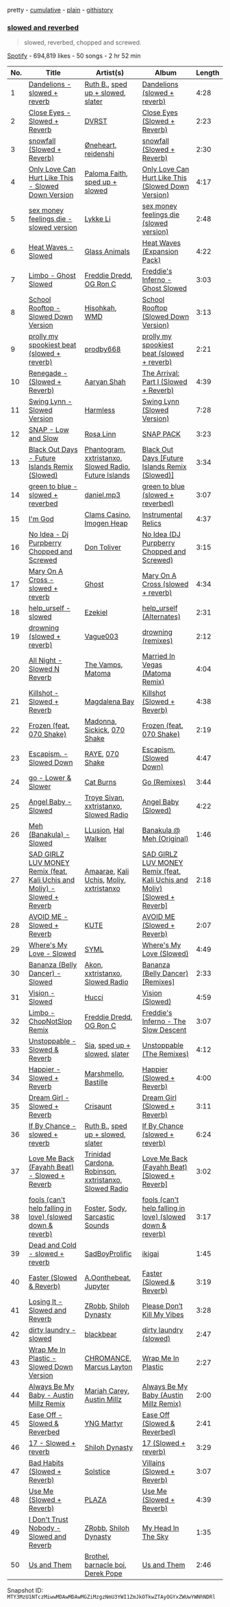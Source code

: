 pretty - [cumulative](/playlists/cumulative/37i9dQZF1DX0h2LvJ7ZJ15.md) - [plain](/playlists/plain/37i9dQZF1DX0h2LvJ7ZJ15) - [githistory](https://github.githistory.xyz/mackorone/spotify-playlist-archive/blob/main/playlists/plain/37i9dQZF1DX0h2LvJ7ZJ15)

### [slowed and reverbed](https://open.spotify.com/playlist/37i9dQZF1DX0h2LvJ7ZJ15)

> slowed, reverbed, chopped and screwed.

[Spotify](https://open.spotify.com/user/spotify) - 694,819 likes - 50 songs - 2 hr 52 min

| No. | Title | Artist(s) | Album | Length |
|---|---|---|---|---|
| 1 | [Dandelions \- slowed + reverb](https://open.spotify.com/track/6fhG2KJgwO7CrNflRaRmvp) | [Ruth B.](https://open.spotify.com/artist/2WzaAvm2bBCf4pEhyuDgCY), [sped up + slowed](https://open.spotify.com/artist/2FRfJyV85zb19tO6uiXBGl), [slater](https://open.spotify.com/artist/0JSCWkJNFGt7o4YbYcplQ7) | [Dandelions \(slowed + reverb\)](https://open.spotify.com/album/0W26SC6AcPdqk1Hz5hfWnj) | 4:28 |
| 2 | [Close Eyes \- Slowed + Reverb](https://open.spotify.com/track/5RE3w3M9g5vsotdIVtLONq) | [DVRST](https://open.spotify.com/artist/0XFgyr4jwM0MGeZZW0VzA5) | [Close Eyes \(Slowed + Reverb\)](https://open.spotify.com/album/12zL1YZJeADPb6hPdD9Mqm) | 2:23 |
| 3 | [snowfall \(Slowed + Reverb\)](https://open.spotify.com/track/4VkEkljlOC5cMbRMhREO5E) | [Øneheart](https://open.spotify.com/artist/0dgJbQ0bKPyUXco8hEXN7X), [reidenshi](https://open.spotify.com/artist/6SdlxyPsQ3B0yYncFmDULP) | [snowfall \(Slowed + Reverb\)](https://open.spotify.com/album/3odz9MUzucRfbCCH8hxqCK) | 2:30 |
| 4 | [Only Love Can Hurt Like This \- Slowed Down Version](https://open.spotify.com/track/48CKzGWOC65n8a8kdANJV8) | [Paloma Faith](https://open.spotify.com/artist/4fwuXg6XQHfdlOdmw36OHa), [sped up + slowed](https://open.spotify.com/artist/2FRfJyV85zb19tO6uiXBGl) | [Only Love Can Hurt Like This \(Slowed Down Version\)](https://open.spotify.com/album/1xtXcIxBOXAGZYCUIs6EUG) | 4:17 |
| 5 | [sex money feelings die \- slowed version](https://open.spotify.com/track/0dkvbYmXYEPK7gGMdytmfI) | [Lykke Li](https://open.spotify.com/artist/6oBm8HB0yfrIc9IHbxs6in) | [sex money feelings die \(slowed version\)](https://open.spotify.com/album/7bL1fTsGeOyxv29BNVtMb1) | 2:48 |
| 6 | [Heat Waves \- Slowed](https://open.spotify.com/track/1K2RnVhm3eauKnA8PAcPu1) | [Glass Animals](https://open.spotify.com/artist/4yvcSjfu4PC0CYQyLy4wSq) | [Heat Waves \(Expansion Pack\)](https://open.spotify.com/album/4SRt3uGUROnTFCw41dzHIh) | 4:22 |
| 7 | [Limbo \- Ghost Slowed](https://open.spotify.com/track/6gHMPnovJioJRT5tvBAj5w) | [Freddie Dredd](https://open.spotify.com/artist/0dlDsD7y6ccmDm8tuWCU6F), [OG Ron C](https://open.spotify.com/artist/2LQF8AgyQUgLfquM92Rx8N) | [Freddie's Inferno \- Ghost Slowed](https://open.spotify.com/album/4Sc3qZCPGp2QXFcxYA8Mn2) | 3:03 |
| 8 | [School Rooftop \- Slowed Down Version](https://open.spotify.com/track/6IaSUc4wx1rzo8lGs4KOot) | [Hisohkah](https://open.spotify.com/artist/72y6MZHIPEyS64ACSCtIq6), [WMD](https://open.spotify.com/artist/4huXijLHlm8VMzeob86QvD) | [School Rooftop \(Slowed Down Version\)](https://open.spotify.com/album/7irimAHIFr7vcR2IoJmOgZ) | 3:13 |
| 9 | [prolly my spookiest beat \(slowed + reverb\)](https://open.spotify.com/track/0UYUdfqkHplLojTuEKMqtC) | [prodby668](https://open.spotify.com/artist/56g4P11Gxl7nROZBbm8X3F) | [prolly my spookiest beat \(slowed + reverb\)](https://open.spotify.com/album/5qB7QM6PhhJMZcg0zSRei1) | 2:21 |
| 10 | [Renegade \- \(Slowed + Reverb\)](https://open.spotify.com/track/5S74BaKFC7ELNsuhxzoPn4) | [Aaryan Shah](https://open.spotify.com/artist/4RzbexUO843fc5SLqKEQCr) | [The Arrival: Part I \(Slowed + Reverb\)](https://open.spotify.com/album/7e9NQmhOTt71S59d5NC5Zi) | 4:39 |
| 11 | [Swing Lynn \- Slowed Version](https://open.spotify.com/track/4WR5MhgQr1TtJfuEgBE4jC) | [Harmless](https://open.spotify.com/artist/5dYGaoCO0iaUZKfl9K8Gtd) | [Swing Lynn \(Slowed Version\)](https://open.spotify.com/album/3wah0ODozs7Q39lUvFEwOn) | 7:28 |
| 12 | [SNAP \- Low and Slow](https://open.spotify.com/track/7laCR0yqvvRllmY0rAn2qb) | [Rosa Linn](https://open.spotify.com/artist/46xBNx0j6cwY6sD9LgMTm1) | [SNAP PACK](https://open.spotify.com/album/3CVEB0FPk25Ds64ALgxjH7) | 3:23 |
| 13 | [Black Out Days \- Future Islands Remix \(Slowed\)](https://open.spotify.com/track/5tRnzF4v2KL72QQdCjopyt) | [Phantogram](https://open.spotify.com/artist/1l9d7B8W0IHy3LqWsxP2SH), [xxtristanxo](https://open.spotify.com/artist/4kBCXTJBl1aY9pDHONsjfr), [Slowed Radio](https://open.spotify.com/artist/7zmcKgBZSbMxqzqFe6Ac5k), [Future Islands](https://open.spotify.com/artist/1WvvwcQx0tj6NdDhZZ2zZz) | [Black Out Days \[Future Islands Remix \(Slowed\)\]](https://open.spotify.com/album/51DQUyUCSwUuIErPPGUcFj) | 3:34 |
| 14 | [green to blue \- slowed + reverbed](https://open.spotify.com/track/1MrSbSu9UNo7Aucwrf32WJ) | [daniel.mp3](https://open.spotify.com/artist/5OE8eZn0x45cNNc8GCpvmC) | [green to blue \(slowed + reverbed\)](https://open.spotify.com/album/0avfrXwfeSE0JWggiX288s) | 3:07 |
| 15 | [I'm God](https://open.spotify.com/track/0FVuyC9RP5MACjp4lgU3qZ) | [Clams Casino](https://open.spotify.com/artist/5vSQUyT33qxr1xAX2Tkf3A), [Imogen Heap](https://open.spotify.com/artist/6Xb4ezwoAQC4516kI89nWz) | [Instrumental Relics](https://open.spotify.com/album/66eXLlqksAwNndmHaHWtCq) | 4:37 |
| 16 | [No Idea \- Dj Purpberry Chopped and Screwed](https://open.spotify.com/track/3PEwQ1uaMwg0ehoTeVm7Yq) | [Don Toliver](https://open.spotify.com/artist/4Gso3d4CscCijv0lmajZWs) | [No Idea \(DJ Purpberry Chopped and Screwed\)](https://open.spotify.com/album/2npABxi9tLhYZym5NtWubO) | 3:15 |
| 17 | [Mary On A Cross \- slowed + reverb](https://open.spotify.com/track/6xWbpC8KpcItoGd8ZOKJlU) | [Ghost](https://open.spotify.com/artist/1Qp56T7n950O3EGMsSl81D) | [Mary On A Cross \(slowed + reverb\)](https://open.spotify.com/album/3uMnHBe9kSpru8jFG4bzB8) | 4:34 |
| 18 | [help\_urself \- slowed](https://open.spotify.com/track/6ivAviar2zmiKrQ397I4rG) | [Ezekiel](https://open.spotify.com/artist/4qUoZ6ErhTYFhAI0W1iI9q) | [help\_urself \(Alternates\)](https://open.spotify.com/album/7MyfgVtudevZkaalHSpE46) | 2:31 |
| 19 | [drowning \(slowed + reverb\)](https://open.spotify.com/track/59xqg5ECo9VHh9L6CKL3Fs) | [Vague003](https://open.spotify.com/artist/6dJ1iY51ZgNt93gelvdF3k) | [drowning \(remixes\)](https://open.spotify.com/album/5DOv3as7WaM0yGmCYthyHd) | 2:12 |
| 20 | [All Night \- Slowed N Reverb](https://open.spotify.com/track/1gk5o5yEXAsHeXMJoavmh3) | [The Vamps](https://open.spotify.com/artist/7gAppWoH7pcYmphCVTXkzs), [Matoma](https://open.spotify.com/artist/4YXycRbyyAE0wozTk7QMEq) | [Married In Vegas \(Matoma Remix\)](https://open.spotify.com/album/4YqfRZEKP1rDqKK1LNBjbU) | 4:04 |
| 21 | [Killshot \- Slowed + Reverb](https://open.spotify.com/track/6pdyvJQkPkwo2WoDH7tFHO) | [Magdalena Bay](https://open.spotify.com/artist/1oPRcJUkloHaRLYx0olBLJ) | [Killshot \(Slowed + Reverb\)](https://open.spotify.com/album/4Ey0ngdLf4iXL84gdv0zjA) | 4:38 |
| 22 | [Frozen \(feat\. 070 Shake\)](https://open.spotify.com/track/34itnB3u4NTwj9ctVfiPmC) | [Madonna](https://open.spotify.com/artist/6tbjWDEIzxoDsBA1FuhfPW), [Sickick](https://open.spotify.com/artist/3NR7hAacOhmcztWvD7vJfS), [070 Shake](https://open.spotify.com/artist/12Zk1DFhCbHY6v3xep2ZjI) | [Frozen \(feat\. 070 Shake\)](https://open.spotify.com/album/78zdwUAgBJyjPjwYAMSUDD) | 2:19 |
| 23 | [Escapism\. \- Slowed Down](https://open.spotify.com/track/4D8h7lEUY0tVRGuX17tz3f) | [RAYE](https://open.spotify.com/artist/5KKpBU5eC2tJDzf0wmlRp2), [070 Shake](https://open.spotify.com/artist/12Zk1DFhCbHY6v3xep2ZjI) | [Escapism\. \(Slowed Down\)](https://open.spotify.com/album/3JHBuPAYgG72bLORrTFSTU) | 4:47 |
| 24 | [go \- Lower & Slower](https://open.spotify.com/track/4W1dEYQlTmRXabO9xhLGZi) | [Cat Burns](https://open.spotify.com/artist/6WFDpw4u23uSpon4BHvFRn) | [Go \(Remixes\)](https://open.spotify.com/album/1kGbwOHke3PrRnZAmlkoOu) | 3:44 |
| 25 | [Angel Baby \- Slowed](https://open.spotify.com/track/0oKCOb4l4P8B8dvGIksZE6) | [Troye Sivan](https://open.spotify.com/artist/3WGpXCj9YhhfX11TToZcXP), [xxtristanxo](https://open.spotify.com/artist/4kBCXTJBl1aY9pDHONsjfr), [Slowed Radio](https://open.spotify.com/artist/7zmcKgBZSbMxqzqFe6Ac5k) | [Angel Baby \(Slowed\)](https://open.spotify.com/album/2QaCQEqA7YIW9cvYzDl33w) | 4:22 |
| 26 | [Meh \(Banakula\) \- Slowed](https://open.spotify.com/track/0aswWa6WvtPPCNSDTneSay) | [LLusion](https://open.spotify.com/artist/5XBb04uBpKPWPWC2jXgGqb), [Hal Walker](https://open.spotify.com/artist/6GD3EDNcRB99xxR6g7Fnrw) | [Banakula @ Meh \(Original\)](https://open.spotify.com/album/6ZnmsjIq9ZSe9MXwaZ6QQs) | 1:46 |
| 27 | [SAD GIRLZ LUV MONEY Remix \(feat\. Kali Uchis and Moliy\) \- Slowed + Reverb](https://open.spotify.com/track/5lYLBAH2uSvERWy8GAcBJz) | [Amaarae](https://open.spotify.com/artist/21UPYSRWFKwtqvSAnFnSvS), [Kali Uchis](https://open.spotify.com/artist/1U1el3k54VvEUzo3ybLPlM), [Moliy](https://open.spotify.com/artist/2hVWBpjLW4Q7fboYz2pVYK), [xxtristanxo](https://open.spotify.com/artist/4kBCXTJBl1aY9pDHONsjfr) | [SAD GIRLZ LUV MONEY Remix \(feat\. Kali Uchis and Moliy\) \[Slowed + Reverb\]](https://open.spotify.com/album/5aoxJ8A4pmkNBFr3tBDoiC) | 2:18 |
| 28 | [AVOID ME \- Slowed + Reverb](https://open.spotify.com/track/6D5ahExQvVjiA2PnNtcPCb) | [KUTE](https://open.spotify.com/artist/0S1mAPM0pgJZil5FCqhQTX) | [AVOID ME \(Slowed + Reverb\)](https://open.spotify.com/album/3WzfkIRlBXBBB5UHHOvIIN) | 2:07 |
| 29 | [Where's My Love \- Slowed](https://open.spotify.com/track/7gCMZGYUvujTe4OF64uvN3) | [SYML](https://open.spotify.com/artist/6AyATGg7mDgBlZ4N5uNog0) | [Where's My Love \(Slowed\)](https://open.spotify.com/album/7dwAeKkbpzA4ELMDiacfcR) | 4:49 |
| 30 | [Bananza \(Belly Dancer\) \- Slowed](https://open.spotify.com/track/5lEx9Oo3tMyP85ppH43Uar) | [Akon](https://open.spotify.com/artist/0z4gvV4rjIZ9wHck67ucSV), [xxtristanxo](https://open.spotify.com/artist/4kBCXTJBl1aY9pDHONsjfr), [Slowed Radio](https://open.spotify.com/artist/7zmcKgBZSbMxqzqFe6Ac5k) | [Bananza \(Belly Dancer\) \[Remixes\]](https://open.spotify.com/album/4oMLAtWY28kQydDGxnrZxj) | 2:33 |
| 31 | [Vision \- Slowed](https://open.spotify.com/track/1NFqszFNaYFCTjdGb3TfSh) | [Hucci](https://open.spotify.com/artist/1wJNeTGqvB8WVYak3HC3pk) | [Vision \(Slowed\)](https://open.spotify.com/album/6kKao8k8is0gfZ2LtrnUMh) | 4:59 |
| 32 | [Limbo \- ChopNotSlop Remix](https://open.spotify.com/track/5r0X4MhcC7KjN2NQeonWlC) | [Freddie Dredd](https://open.spotify.com/artist/0dlDsD7y6ccmDm8tuWCU6F), [OG Ron C](https://open.spotify.com/artist/2LQF8AgyQUgLfquM92Rx8N) | [Freddie's Inferno \- The Slow Descent](https://open.spotify.com/album/69LXu03hHWw4zOaZwi7Zv2) | 3:07 |
| 33 | [Unstoppable \- Slowed & Reverb](https://open.spotify.com/track/6UvgVaHDtycFqUM1LPxhxu) | [Sia](https://open.spotify.com/artist/5WUlDfRSoLAfcVSX1WnrxN), [sped up + slowed](https://open.spotify.com/artist/2FRfJyV85zb19tO6uiXBGl), [slater](https://open.spotify.com/artist/0JSCWkJNFGt7o4YbYcplQ7) | [Unstoppable \(The Remixes\)](https://open.spotify.com/album/0o83iaAMM8MAPQ1LivQbtU) | 4:12 |
| 34 | [Happier \- Slowed + Reverb](https://open.spotify.com/track/072Hl1zCG3UMxc7JBeQk7r) | [Marshmello](https://open.spotify.com/artist/64KEffDW9EtZ1y2vBYgq8T), [Bastille](https://open.spotify.com/artist/7EQ0qTo7fWT7DPxmxtSYEc) | [Happier \(Slowed + Reverb\)](https://open.spotify.com/album/05rI3acDbxhs9Hls0o78tZ) | 4:00 |
| 35 | [Dream Girl \- Slowed + Reverb](https://open.spotify.com/track/3YLKkHR4fISvRe1N34l6EJ) | [Crisaunt](https://open.spotify.com/artist/0cuIIYEWDS7V1iBl65NtL6) | [Dream Girl \(Slowed + Reverb\)](https://open.spotify.com/album/2NlFPxPuRjjLrxAPDvFAiT) | 3:11 |
| 36 | [If By Chance \- slowed + reverb](https://open.spotify.com/track/27fMPdnYNuuFuSQrUNJkqj) | [Ruth B.](https://open.spotify.com/artist/2WzaAvm2bBCf4pEhyuDgCY), [sped up + slowed](https://open.spotify.com/artist/2FRfJyV85zb19tO6uiXBGl), [slater](https://open.spotify.com/artist/0JSCWkJNFGt7o4YbYcplQ7) | [If By Chance \(slowed + reverb\)](https://open.spotify.com/album/35myBC3ak9OPMye976nuI4) | 6:24 |
| 37 | [Love Me Back \(Fayahh Beat\) \- Slowed + Reverb](https://open.spotify.com/track/7jlPfhpd0tVCeaqBtmwFOA) | [Trinidad Cardona](https://open.spotify.com/artist/4wP1kxjUsc9IR4Iy2smL7o), [Robinson](https://open.spotify.com/artist/352VD5fhV8xzAFcmO7lMwg), [xxtristanxo](https://open.spotify.com/artist/4kBCXTJBl1aY9pDHONsjfr), [Slowed Radio](https://open.spotify.com/artist/7zmcKgBZSbMxqzqFe6Ac5k) | [Love Me Back \(Fayahh Beat\) \[Slowed + Reverb\]](https://open.spotify.com/album/3vAp0G0DDiQtbQ6p2jOQB3) | 3:02 |
| 38 | [fools \(can't help falling in love\) \(slowed down & reverb\)](https://open.spotify.com/track/6IEYxC5J51Igo0XUTx16mA) | [Foster](https://open.spotify.com/artist/6vCIRD06VaQwwaZS0TqiCz), [Sody](https://open.spotify.com/artist/01y8iBZYk8aeNfPsuTVrAt), [Sarcastic Sounds](https://open.spotify.com/artist/1bq8rqNnfrojn0OSAfeNXJ) | [fools \(can't help falling in love\) \(slowed down & reverb\)](https://open.spotify.com/album/4cqURqEKhKGJNtuO2N3rqn) | 3:17 |
| 39 | [Dead and Cold \- slowed + reverb](https://open.spotify.com/track/2JwwQ2I8X3BY16FI5gU73N) | [SadBoyProlific](https://open.spotify.com/artist/0inkJpjAKDnQOv2VHBCU0Z) | [ikigai](https://open.spotify.com/album/2mQAZGydiDuyjgq1Oc2Cay) | 1:45 |
| 40 | [Faster \(Slowed & Reverb\)](https://open.spotify.com/track/1GcY5sO7zMpyslzeCW27nU) | [A.Oonthebeat](https://open.spotify.com/artist/1wEqe2EwOgePW2eQb0Du2J), [Jupyter](https://open.spotify.com/artist/4J6FA22xD10UHtjrVHeWm9) | [Faster \(Slowed & Reverb\)](https://open.spotify.com/album/1SejSeWsVS6Kk7PIPsoy16) | 3:19 |
| 41 | [Losing It \- Slowed and Reverb](https://open.spotify.com/track/3fUr3a6WI1j2zpvBm6YoD1) | [ZRobb](https://open.spotify.com/artist/1RmSC77TcLJOAryLDXEpbZ), [Shiloh Dynasty](https://open.spotify.com/artist/1wxPItEzr7U7rGSMPqZ25r) | [Please Don’t Kill My Vibes](https://open.spotify.com/album/7wZAMRDwtGZqiUDy1fxIbz) | 3:28 |
| 42 | [dirty laundry \- slowed](https://open.spotify.com/track/0N2rGjQLuT0GqVueJxjQS6) | [blackbear](https://open.spotify.com/artist/2cFrymmkijnjDg9SS92EPM) | [dirty laundry \(slowed\)](https://open.spotify.com/album/6kOe0KBPYTEkJZNJaVj3BA) | 2:47 |
| 43 | [Wrap Me In Plastic \- Slowed Down Version](https://open.spotify.com/track/74PdooqFwI8VhklmayQ7dz) | [CHROMANCE](https://open.spotify.com/artist/0fEj1fYIQwWj1bzzAto9rp), [Marcus Layton](https://open.spotify.com/artist/6JzWgxi0nFzcHq7cqpGbiz) | [Wrap Me In Plastic](https://open.spotify.com/album/3Igr361QL5Kd2pMs0ywmf6) | 2:27 |
| 44 | [Always Be My Baby \- Austin Millz Remix](https://open.spotify.com/track/0S0ezG92vQDS5VbX12GC3g) | [Mariah Carey](https://open.spotify.com/artist/4iHNK0tOyZPYnBU7nGAgpQ), [Austin Millz](https://open.spotify.com/artist/43UmVQp9qZILibJ5vHq21k) | [Always Be My Baby \(Austin Millz Remix\)](https://open.spotify.com/album/7zQMAaw56pnSMQZQoMLq16) | 2:00 |
| 45 | [Ease Off \- Slowed & Reverbed](https://open.spotify.com/track/7yy3QgAa5unQuY2Ulpznbi) | [YNG Martyr](https://open.spotify.com/artist/357dDcxIE2hkKGn03PClIF) | [Ease Off \(Slowed & Reverbed\)](https://open.spotify.com/album/3NduNanzkjGZgLQE6FUzD9) | 2:41 |
| 46 | [17 \- Slowed + reverb](https://open.spotify.com/track/2Nbhq0jI4SR7whs7YNZEuJ) | [Shiloh Dynasty](https://open.spotify.com/artist/1wxPItEzr7U7rGSMPqZ25r) | [17 \(Slowed + reverb\)](https://open.spotify.com/album/4t2A5pNu44Ow8q3nRRA64X) | 3:29 |
| 47 | [Bad Habits \(Slowed + Reverb\)](https://open.spotify.com/track/3pYvs3jAA5APaB5cax7eXr) | [Solstice](https://open.spotify.com/artist/0jowzILNRrPmfpajO2iWmz) | [Villains \(Slowed + Reverb\)](https://open.spotify.com/album/6FZKyNYrKmICp07GkFjsAx) | 3:07 |
| 48 | [Use Me \(Slowed + Reverb\)](https://open.spotify.com/track/75nT6XIsMfJ1Ul5sF6hlRb) | [PLAZA](https://open.spotify.com/artist/50Fwc6LYQ2aYsWVN10hhTY) | [Use Me \(Slowed + Reverb\)](https://open.spotify.com/album/1dz4vYS8chpVh6qutTn0WT) | 4:39 |
| 49 | [I Don't Trust Nobody \- Slowed and Reverb](https://open.spotify.com/track/5kFWqLVb9idG4f52ZVD99r) | [ZRobb](https://open.spotify.com/artist/1RmSC77TcLJOAryLDXEpbZ), [Shiloh Dynasty](https://open.spotify.com/artist/1wxPItEzr7U7rGSMPqZ25r) | [My Head In The Sky](https://open.spotify.com/album/42LRVvno1lbcasw45M1vZJ) | 1:35 |
| 50 | [Us and Them](https://open.spotify.com/track/4vqFDdkdribP2ykIOgnAjx) | [Brothel](https://open.spotify.com/artist/3xYvvJ6tjXyJJdEXBs8qf0), [barnacle boi](https://open.spotify.com/artist/6psDObCnL4BfpwqYzE0Dzu), [Derek Pope](https://open.spotify.com/artist/5wWvcn0hJXPhCw9eYUody0) | [Us and Them](https://open.spotify.com/album/4Hrrad0vv9BbvFjBPYb2xJ) | 2:46 |

Snapshot ID: `MTY3MzU1NTczMiwwMDAwMDAwMGZiMzgzNmU3YWI1ZmJkOTkwZTAyOGYxZWUwYWNhNDRl`

